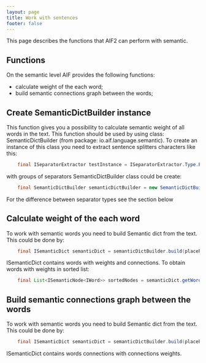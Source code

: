 ```yaml
---
layout: page
title: Work with sentences
footer: false
---
```


This page describes the functions that AIF2 can perform with semantic.

## Functions

On the semantic level AIF provides the following functions:

* calculate weight of the each word;
* build semantic connections graph between the words;

## <a id="create-SemanticDictBuilder-instance">Create SemanticDictBuilder instance</a>

This function gives you a possibility to calculate semantic weight of all words in the text. 
This function should be used by using class: SemanticDictBuilder (from package: io.aif.language.semantic). To create an instance of this class you need to extract sentence splitters characters like this:
``` java
    final ISeparatorExtractor testInstance = ISeparatorExtractor.Type.PROBABILITY.getInstance();   final ISeparatorsGrouper separatorsGrouper = ISeparatorsGrouper.Type.PROBABILITY.getInstance();   final ISeparatorGroupsClassifier sentenceSeparatorGroupsClassificatory = ISeparatorGroupsClassifier.Type.PROBABILITY.getInstance();   final List<Character> separators = testInstance.extract(tokens).get();   final Map<ISeparatorGroupsClassifier.Group, Set<Character>> grouppedSeparators = sentenceSeparatorGroupsClassificatory.classify(tokens, separatorsGrouper.group(tokens, separators));
```
with groups of separators SemanticDictBuilder class could be create:

``` java
    final SemanticDictBuilder semanticDictBuilder = new SemanticDictBuilder(grouppedSeparators);
```

For the difference between separator types see the section below

## <a id="calculate-weight-of-the-each-word">Calculate weight of the each word</a>

To work with semantic words you need to build Semantic dict from the text. This could be done by:

``` java
    final ISemanticDict semanticDict = semanticDictBuilder.build(placeholders);
```
ISemanticDict contains words with weights and connections. To obtain words with weights in sorted list:

``` java
    final List<ISemanticNode<IWord>> sortedNodes = semanticDict.getWords().stream().sorted((w2, w1) -> ((Double) w1.weight()).compareTo(w2.weight())).collect(Collectors.toList());
```

## <a id="build-semantic-connections-graph-between-the-words">Build semantic connections graph between the words</a>

To work with semantic words you need to build Semantic dict from the text. This could be done by:

``` java
    final ISemanticDict semanticDict = semanticDictBuilder.build(placeholders);
```
ISemanticDict contains words connections with connections weights. 